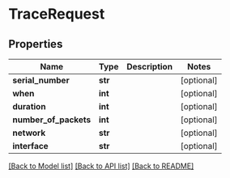 # TraceRequest


## Properties
Name | Type | Description | Notes
------------ | ------------- | ------------- | -------------
**serial_number** | **str** |  | [optional] 
**when** | **int** |  | [optional] 
**duration** | **int** |  | [optional] 
**number_of_packets** | **int** |  | [optional] 
**network** | **str** |  | [optional] 
**interface** | **str** |  | [optional] 

[[Back to Model list]](../README.md#documentation-for-models) [[Back to API list]](../README.md#documentation-for-api-endpoints) [[Back to README]](../README.md)


